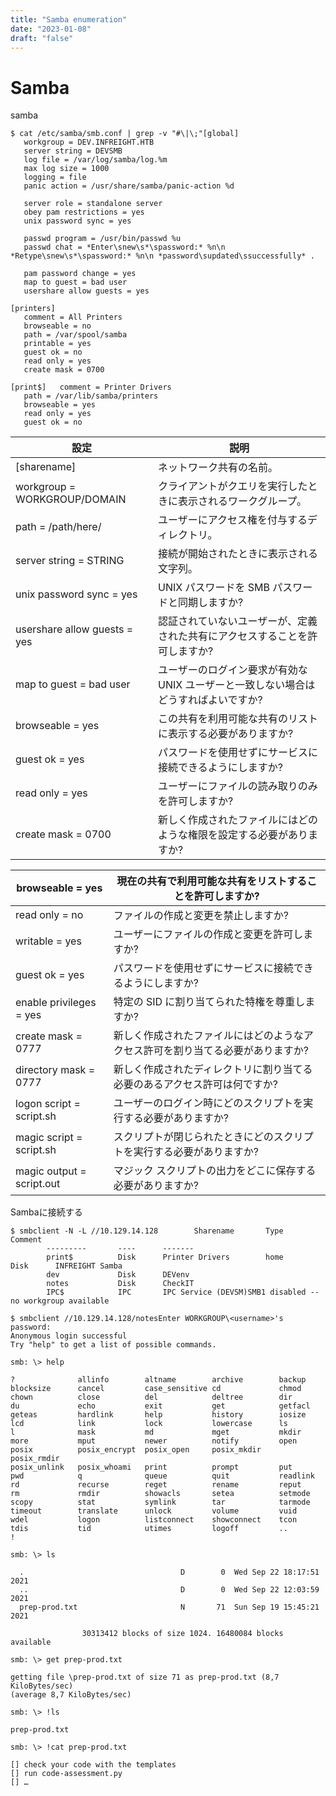 ```yaml
---
title: "Samba enumeration"
date: "2023-01-08"
draft: "false"
---
```


# Samba

samba

```
$ cat /etc/samba/smb.conf | grep -v "#\|\;"[global]
   workgroup = DEV.INFREIGHT.HTB
   server string = DEVSMB
   log file = /var/log/samba/log.%m
   max log size = 1000
   logging = file
   panic action = /usr/share/samba/panic-action %d

   server role = standalone server
   obey pam restrictions = yes
   unix password sync = yes

   passwd program = /usr/bin/passwd %u
   passwd chat = *Enter\snew\s*\spassword:* %n\n *Retype\snew\s*\spassword:* %n\n *password\supdated\ssuccessfully* .

   pam password change = yes
   map to guest = bad user
   usershare allow guests = yes

[printers]
   comment = All Printers
   browseable = no
   path = /var/spool/samba
   printable = yes
   guest ok = no
   read only = yes
   create mask = 0700

[print$]   comment = Printer Drivers
   path = /var/lib/samba/printers
   browseable = yes
   read only = yes
   guest ok = no
```

| 設定 | 説明 |
| --- | --- |
| [sharename] | ネットワーク共有の名前。 |
| workgroup = WORKGROUP/DOMAIN | クライアントがクエリを実行したときに表示されるワークグループ。 |
| path = /path/here/ | ユーザーにアクセス権を付与するディレクトリ。 |
| server string = STRING | 接続が開始されたときに表示される文字列。 |
| unix password sync = yes | UNIX パスワードを SMB パスワードと同期しますか? |
| usershare allow guests = yes | 認証されていないユーザーが、定義された共有にアクセスすることを許可しますか? |
| map to guest = bad user | ユーザーのログイン要求が有効な UNIX ユーザーと一致しない場合はどうすればよいですか? |
| browseable = yes | この共有を利用可能な共有のリストに表示する必要がありますか? |
| guest ok = yes | パスワードを使用せずにサービスに接続できるようにしますか? |
| read only = yes | ユーザーにファイルの読み取りのみを許可しますか? |
| create mask = 0700 | 新しく作成されたファイルにはどのような権限を設定する必要がありますか? |

| browseable = yes | 現在の共有で利用可能な共有をリストすることを許可しますか? |
| --- | --- |
| read only = no | ファイルの作成と変更を禁止しますか? |
| writable = yes | ユーザーにファイルの作成と変更を許可しますか? |
| guest ok = yes | パスワードを使用せずにサービスに接続できるようにしますか? |
| enable privileges = yes | 特定の SID に割り当てられた特権を尊重しますか? |
| create mask = 0777 | 新しく作成されたファイルにはどのようなアクセス許可を割り当てる必要がありますか? |
| directory mask = 0777 | 新しく作成されたディレクトリに割り当てる必要のあるアクセス許可は何ですか? |
| logon script = script.sh | ユーザーのログイン時にどのスクリプトを実行する必要がありますか? |
| magic script = script.sh | スクリプトが閉じられたときにどのスクリプトを実行する必要がありますか? |
| magic output = script.out | マジック スクリプトの出力をどこに保存する必要がありますか? |

Sambaに接続する

```
$ smbclient -N -L //10.129.14.128        Sharename       Type      Comment
        ---------       ----      -------
        print$          Disk      Printer Drivers        home            Disk      INFREIGHT Samba
        dev             Disk      DEVenv
        notes           Disk      CheckIT
        IPC$            IPC       IPC Service (DEVSM)SMB1 disabled -- no workgroup available
```

```
$ smbclient //10.129.14.128/notesEnter WORKGROUP\<username>'s password:
Anonymous login successful
Try "help" to get a list of possible commands.

smb: \> help

?              allinfo        altname        archive        backup
blocksize      cancel         case_sensitive cd             chmod
chown          close          del            deltree        dir
du             echo           exit           get            getfacl
geteas         hardlink       help           history        iosize
lcd            link           lock           lowercase      ls
l              mask           md             mget           mkdir
more           mput           newer          notify         open
posix          posix_encrypt  posix_open     posix_mkdir    posix_rmdir
posix_unlink   posix_whoami   print          prompt         put
pwd            q              queue          quit           readlink
rd             recurse        reget          rename         reput
rm             rmdir          showacls       setea          setmode
scopy          stat           symlink        tar            tarmode
timeout        translate      unlock         volume         vuid
wdel           logon          listconnect    showconnect    tcon
tdis           tid            utimes         logoff         ..
!

smb: \> ls

  .                                   D        0  Wed Sep 22 18:17:51 2021
  ..                                  D        0  Wed Sep 22 12:03:59 2021
  prep-prod.txt                       N       71  Sun Sep 19 15:45:21 2021

                30313412 blocks of size 1024. 16480084 blocks available
```

```
smb: \> get prep-prod.txt

getting file \prep-prod.txt of size 71 as prep-prod.txt (8,7 KiloBytes/sec)
(average 8,7 KiloBytes/sec)

smb: \> !ls

prep-prod.txt

smb: \> !cat prep-prod.txt

[] check your code with the templates
[] run code-assessment.py
[] …
```